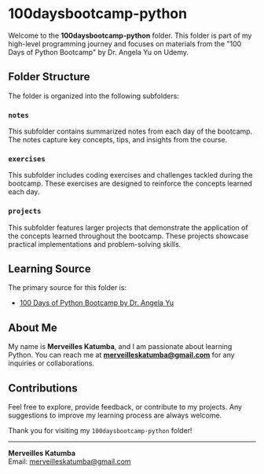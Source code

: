 # 100daysbootcamp-python

Welcome to the **100daysbootcamp-python** folder. This folder is part of my high-level programming journey and focuses on materials from the "100 Days of Python Bootcamp" by Dr. Angela Yu on Udemy.

## Folder Structure

The folder is organized into the following subfolders:

### `notes`

This subfolder contains summarized notes from each day of the bootcamp. The notes capture key concepts, tips, and insights from the course.

### `exercises`

This subfolder includes coding exercises and challenges tackled during the bootcamp. These exercises are designed to reinforce the concepts learned each day.

### `projects`

This subfolder features larger projects that demonstrate the application of the concepts learned throughout the bootcamp. These projects showcase practical implementations and problem-solving skills.

## Learning Source

The primary source for this folder is:

- [100 Days of Python Bootcamp by Dr. Angela Yu](https://www.udemy.com/course/100-days-of-code/)

## About Me

My name is **Merveilles Katumba**, and I am passionate about learning Python. You can reach me at **[merveilleskatumba@gmail.com](mailto:merveilleskatumba@gmail.com)** for any inquiries or collaborations.

## Contributions

Feel free to explore, provide feedback, or contribute to my projects. Any suggestions to improve my learning process are always welcome.

Thank you for visiting my `100daysbootcamp-python` folder!

---

**Merveilles Katumba**  
Email: [merveilleskatumba@gmail.com](mailto:merveilleskatumba@gmail.com)

